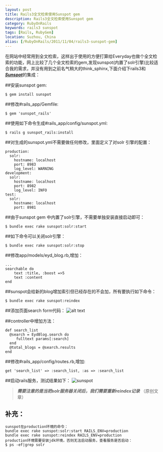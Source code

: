 ```yaml
---
layout: post
title: Rails3全文检索使用Sunspot gem
description: Rails3全文检索使用Sunspot gem
category: RubyOnRails
keywords: rails3 sunspot
tags: [Rails, RubyGem]
location: Suzhou, China
alias: [/RubyOnRails/2011/11/04/rails3-sunspot-gem]
---
```

在网站中经常用到全文检索，这样出于使用的方便打算给Everyday也做个全文检索的功能，网上比较了几个全文检索的gem,发现sunspot(内置了solr引擎)比较适合我的需求，并没有用到之前名气稍大的think_sphinx,下面介绍下rails3和[***Sunspot***][1]的集成：

##安装sunspot gem:

	$ gem install sunspot

##修改#rails_app/Gemfile:

	$ gem 'sunspot_rails'

##使用如下命令生成#rails_app/config/sunspot.yml:

	$ rails g sunspot_rails:install

##对生成的sunspot.yml不需要做任何修改，里面定义了对solr 引擎的配置：

	production:
	  solr:
		hostname: localhost
		port: 8983
		log_level: WARNING
	development:
	  solr:
		hostname: localhost
		port: 8982
		log_level: INFO
	test:
	  solr:
		hostname: localhost
		port: 8981
##由于sunspot gem 中内置了solr引擎，不需要单独安装直接启动即可：

	$ bundle exec rake sunspot:solr:start

##如下命令可以关闭solr引擎：

	$ bundle exec rake sunspot:solr:stop

##修改app/models/eyd_blog.rb,增加：

	...
	searchable do
		text :title, :boost =>5
		text :content
	end

##sunspot会给新的blog增加索引但已经存在的不会加，所有要执行如下命令：

	$ bundle exec rake sunspot:reindex

##添加页面search form代码：
![alt text][2]

##controller中增加方法：

	def search_list
	  @search = EydBlog.search do
		 fulltext params[:search]
	  end
	  @total_blogs = @search.results
	end

##修改#rails_app/config/routes.rb,增加:

	get 'search_list' => :search_list, :as => :search_list

##启动rails服务，测试结果如下：
![sunspot][3]

> ***需要注意的是当把solr服务器关闭后，我们需要重新reindex记录*** （原创文章）

## 补充：

	sunspot在production环境的命令：
	bundle exec rake sunspot:solr:start RAILS_ENV=production
	bundle exec rake sunspot:reindex RAILS_ENV=production
	production环境需要安装jdk环境，否则无法启动服务，查看服务是否启动：
	$ ps -ef|grep solr

  [1]: http://outoftime.github.com/sunspot/ "sunspot"
  [2]: http://cms.everyday-cn.com/system/pictures/973/large__search.png?1320390727 "search code"
  [3]: http://cms.everyday-cn.com/system/pictures/974/large_result_list.png?1320391117 "search_results"
